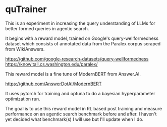 # quTrainer

This is an experiment in increasing the query understanding of LLMs for better formed queries in agentic search.

It begins with a reward model, trained on Google's query-wellformedness dataset which consists of annotated data from the Paralex corpus scraped from WikiAnswers.

https://github.com/google-research-datasets/query-wellformedness
https://knowitall.cs.washington.edu/paralex/

This reward model is a fine tune of ModernBERT from Answer.AI.

https://github.com/AnswerDotAI/ModernBERT

It uses pytorch for training and optuna to do a bayesian hyperparameter optimization run.

The goal is to use this reward model in RL based post training and measure performance on an agentic search benchmark before and after. I haven't yet decided what benchmark(s) I will use but I'll update when I do.